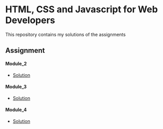 # HTML, CSS and Javascript for Web Developers

This repository contains my solutions of the assignments

## Assignment

#### Module_2

* [Solution](https://hell3oy.github.io/Hell3oy-Coursera-HTML-CSS-and-Javascript-for-Web-Developers/Assignment/Module_2/)

#### Module_3

* [Solution](https://hell3oy.github.io/Hell3oy-Coursera-HTML-CSS-and-Javascript-for-Web-Developers/Assignment/Module_3/)

#### Module_4

* [Solution](https://hell3oy.github.io/Hell3oy-Coursera-HTML-CSS-and-Javascript-for-Web-Developers/Assignment/Module_4/)
